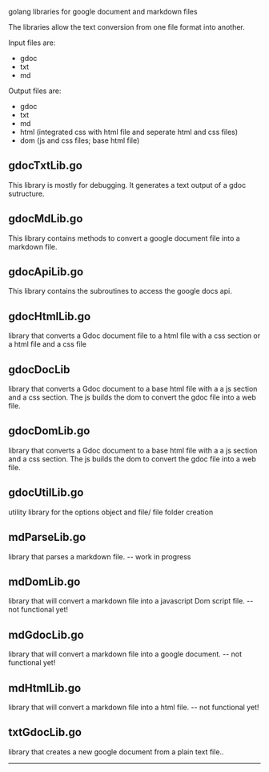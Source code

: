 golang libraries for google document and markdown files

The libraries allow the text conversion from one file format into another.

Input files are:  
*  gdoc
*  txt
*  md

Output files are:
*  gdoc
*  txt
*  md
*  html (integrated css with html file and seperate html and css files)
*  dom (js and css files; base html file)

## gdocTxtLib.go
This library is mostly for debugging. It generates a text output of a gdoc sutructure.

## gdocMdLib.go
This library contains methods to convert a google document file into a markdown file.

## gdocApiLib.go
This library contains the subroutines to access the google docs api.

## gdocHtmlLib.go
library that converts a Gdoc document file to a html file with a css section or a html file and a css file

## gdocDocLib
library that converts a Gdoc document to a base html file with a a js section and a css section.
The js builds the dom to convert the gdoc file into a web file.

## gdocDomLib.go
library that converts a Gdoc document to a base html file with a a js section and a css section.
The js builds the dom to convert the gdoc file into a web file.

## gdocUtilLib.go  
utility library for the options object and file/ file folder creation

## mdParseLib.go  
library that parses a markdown file.
-- work in progress

## mdDomLib.go  
library that will convert a markdown file into a javascript Dom script file.
-- not functional yet!

## mdGdocLib.go  
library that will convert a markdown file into a google document.
-- not functional yet!

## mdHtmlLib.go  
library that will convert a markdown file into a html file.
-- not functional yet!

## txtGdocLib.go
library that creates a new google document from a plain text file..

---

